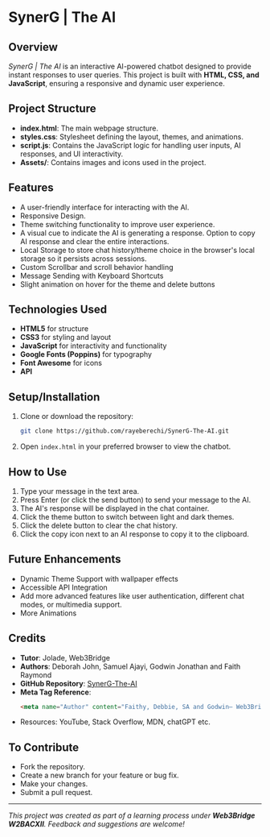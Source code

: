 # SynerG | The AI

## Overview

_SynerG | The AI_ is an interactive AI-powered chatbot designed to provide instant responses to user queries. This project is built with **HTML, CSS, and JavaScript**, ensuring a responsive and dynamic user experience.

## Project Structure

- **index.html**: The main webpage structure.
- **styles.css**: Stylesheet defining the layout, themes, and animations.
- **script.js**: Contains the JavaScript logic for handling user inputs, AI responses, and UI interactivity.
- **Assets/**: Contains images and icons used in the project.

## Features

- A user-friendly interface for interacting with the AI.
- Responsive Design.
- Theme switching functionality to improve user experience.
- A visual cue to indicate the AI is generating a response.
Option to copy AI response and clear the entire interactions.
- Local Storage to store chat history/theme choice in the browser's local storage so it persists across sessions.
- Custom Scrollbar and scroll behavior handling
- Message Sending with Keyboard Shortcuts
- Slight animation on hover for the theme and delete buttons

## Technologies Used

- **HTML5** for structure
- **CSS3** for styling and layout
- **JavaScript** for interactivity and functionality
- **Google Fonts (Poppins)** for typography
- **Font Awesome** for icons
- **API**

## Setup/Installation

1. Clone or download the repository:
   ```bash
   git clone https://github.com/rayeberechi/SynerG-The-AI.git
   ```
2. Open `index.html` in your preferred browser to view the chatbot.

## How to Use

1.  Type your message in the text area.
2.  Press Enter (or click the send button) to send your message to the AI.
3.  The AI's response will be displayed in the chat container.
4.  Click the theme button to switch between light and dark themes.
5.  Click the delete button to clear the chat history.
6.  Click the copy icon next to an AI response to copy it to the clipboard.


## Future Enhancements

- Dynamic Theme Support with wallpaper effects
- Accessible API Integration
- Add more advanced features like user authentication, different chat modes, or multimedia support.
- More Animations

## Credits

- **Tutor**: Jolade, Web3Bridge
- **Authors**: Deborah John, Samuel Ajayi, Godwin Jonathan and Faith Raymond
- **GitHub Repository**: [SynerG-The-AI](https://github.com/rayeberechi/SynerG-The-AI)
- **Meta Tag Reference**:
  ```html
  <meta name="Author" content="Faithy, Debbie, SA and Godwin— Web3Bridge W2BACXII" />
  ```
- Resources: YouTube, Stack Overflow, MDN, chatGPT etc.

## To Contribute

- Fork the repository.
- Create a new branch for your feature or bug fix.
- Make your changes.
- Submit a pull request.

---

_This project was created as part of a learning process under **Web3Bridge W2BACXII**. Feedback and suggestions are welcome!_ 

